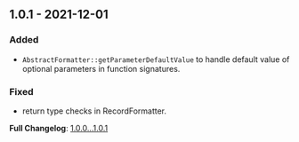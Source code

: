 
## 1.0.1 - 2021-12-01

### Added

- `AbstractFormatter::getParameterDefaultValue` to handle default value of optional parameters in function signatures.

### Fixed

- return type checks in RecordFormatter.

**Full Changelog**: [1.0.0...1.0.1](https://github.com/llaville/graph-uml/compare/1.0.0...1.0.1)

